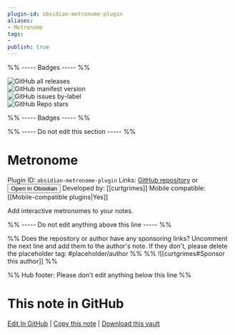 ```yaml
---
plugin-id: obsidian-metronome-plugin
aliases:
- Metronome
tags: 
- 
publish: true
---
```


%% ----- Badges ----- %%

![GitHub all releases](https://img.shields.io/github/downloads/curtgrimes/obsidian-metronome-plugin/total?color=573E7A&logo=github&style=for-the-badge)   
![GitHub manifest version](https://img.shields.io/github/manifest-json/v/curtgrimes/obsidian-metronome-plugin?color=573E7A&logo=github&style=for-the-badge)   
![GitHub issues by-label](https://img.shields.io/github/issues/curtgrimes/obsidian-metronome-plugin/help%20wanted?color=573E7A&logo=github&style=for-the-badge)   
![GitHub Repo stars](https://img.shields.io/github/stars/curtgrimes/obsidian-metronome-plugin?color=573E7A&logo=github&style=for-the-badge)

%% ----- Badges ----- %%

%% ----- Do not edit this section ----- %%

# Metronome

Plugin ID: `obsidian-metronome-plugin`
Links: [GitHub repository](https://github.com/curtgrimes/obsidian-metronome-plugin) or [<button id=HH>Open in Obsidian</button>](obsidian://show-plugin?id=obsidian-metronome-plugin)
Developed by: [[curtgrimes]]
Mobile compatible: [[Mobile-compatible plugins|Yes]]

Add interactive metronomes to your notes.

%% ----- Do not edit anything above this line ----- %% 

%% Does the repository or author have any sponsoring links? Uncomment the next line and add them to the author's note. If they don't, please delete the placeholder tag: #placeholder/author %%
%% ![[curtgrimes#Sponsor this author]] %%

%% Hub footer: Please don't edit anything below this line %%

# This note in GitHub

<span class="git-footer">[Edit In GitHub](https://github.dev/obsidian-community/obsidian-hub/blob/main/02%20-%20Community%20Expansions/02.05%20All%20Community%20Expansions/Plugins/obsidian-metronome-plugin.md "git-hub-edit-note") | [Copy this note](https://raw.githubusercontent.com/obsidian-community/obsidian-hub/main/02%20-%20Community%20Expansions/02.05%20All%20Community%20Expansions/Plugins/obsidian-metronome-plugin.md "git-hub-copy-note") | [Download this vault](https://github.com/obsidian-community/obsidian-hub/archive/refs/heads/main.zip "git-hub-download-vault") </span>
